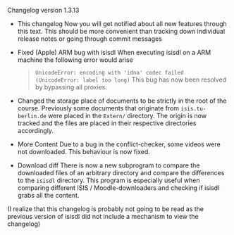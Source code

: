 Changelog version 1.3.13

- This changelog
Now you will get notified about all new features through this text.
This should be more convenient than tracking down individual release notes or going through commit messages

- Fixed (Apple) ARM bug with isisdl
When executing isisdl on a ARM machine the following error would arise
  > `UnicodeError: encoding with 'idna' codec failed (UnicodeError: label too long)`
This bug has now been resolved by bypassing all proxies.

- Changed the storage place of documents to be strictly in the root of the course.
Previously some documents that originate from `isis.tu-berlin.de` were placed in the `Extern/` directory.
The origin is now tracked and the files are placed in their respective directories accordingly.

- More Content
Due to a bug in the conflict-checker, some videos were not downloaded. This behaviour is now fixed.

- Download diff
There is now a new subprogram to compare the downloaded files of an arbitrary directory and compare the differences to the `isisdl` directory.
This program is especially useful when comparing different ISIS / Moodle-downloaders and checking if isisdl grabs all the content.

(I realize that this changelog is probably not going to be read as the previous version of isisdl did not include a mechanism to view the changelog)